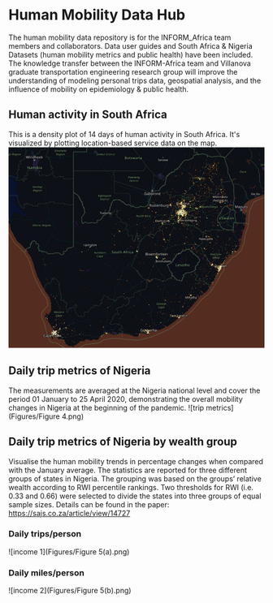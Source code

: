 # Human Mobility Data Hub
The human mobility data repository is for the INFORM_Africa team members and collaborators. 
Data user guides and South Africa & Nigeria Datasets (human mobility metrics and public health) have been included. 
The knowledge transfer between the INFORM-Africa team and Villanova graduate transportation engineering research group will improve the understanding of modeling personal trips data, geospatial analysis, and the influence of mobility on epidemiology & public health. 
## Human activity in South Africa
This is a density plot of 14 days of human activity in South Africa. It's visualized by plotting location-based service data on the map. 
![ZAF raw viz](Figures/South-Africa-raw-data-visualize.png)
## Daily trip metrics of Nigeria
The measurements are averaged at the Nigeria national level and cover the period 01 January to 25 April 2020, demonstrating the overall mobility changes in Nigeria at the beginning of the pandemic. 
![trip metrics](Figures/Figure 4.png)
## Daily trip metrics of Nigeria by wealth group
Visualise the human mobility trends in percentage changes when compared with the January average. The statistics are reported for three different groups of states in Nigeria. The grouping was based on the groups’ relative wealth according to RWI percentile rankings. Two thresholds for RWI (i.e. 0.33 and 0.66) were selected to divide the states into three groups of equal sample sizes. Details can be found in the paper: https://sajs.co.za/article/view/14727
### Daily trips/person
![income 1](Figures/Figure 5(a).png)
### Daily miles/person
![income 2](Figures/Figure 5(b).png)
